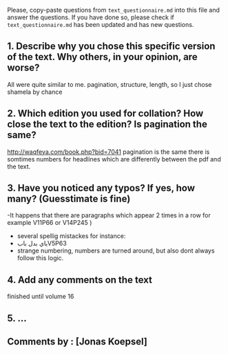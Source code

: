 

Please, copy-paste questions from `text_questionnaire.md` into this file and answer the questions.
If you have done so, please check if `text_questionnaire.md` has been updated and has new questions.

## 1. Describe why you chose this specific version of the text. Why others, in your opinion, are worse?

All were quite similar to me. pagination, structure, length, so I just chose shamela by chance

## 2. Which edition you used for collation? How close the text to the edition? Is pagination the same?

http://waqfeya.com/book.php?bid=7041
pagination is the same 
there is somtimes numbers for headlines which are differently between the pdf and the text.


## 3. Have you noticed any typos? If yes, how many? (Guesstimate is fine)

-It happens that there are paragraphs which appear 2 times in a row for example
V11P66 or V14P245 )
- several spellig mistackes
for instance:
- ياي بدل بابV5P63
- strange numbering, numbers are turned around, but also dont always follow this logic. 

## 4. Add any comments on the text



finished until volume 16


## 5. ...

## Comments by : [Jonas Koepsel]